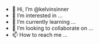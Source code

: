 - 👋 Hi, I’m @kelvinsinner
- 👀 I’m interested in ...
- 🌱 I’m currently learning ...
- 💞️ I’m looking to collaborate on ...
- 📫 How to reach me ...

<!---
kelvinsinner/kelvinsinner is a ✨ special ✨ repository because its `README.md` (this file) appears on your GitHub profile.
You can click the Preview link to take a look at your changes.
--->
